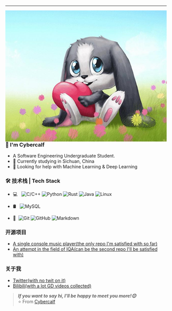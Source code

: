 ---
<img align="right" alt="schnuffel" scale="%50" src="https://github.com/Cybercalf/Cybercalf/blob/master/schnuffel.jpg" />

### 👋 I'm Cybercalf

- A Software Engineering Undergraduate Student.
- 🌱 Currently studying in Sichuan, China  
- 🤔 Looking for help with Machine Learning & Deep Learning

### 🛠 技术栈 | Tech Stack

- 💻 &#160; ![C/C++](https://img.shields.io/badge/-C++-black?logo=cplusplus&logoColor=red)
![Python](https://img.shields.io/badge/-python-blue?logo=python&logoColor=yellow)
![Rust](https://img.shields.io/badge/-rust-yellowgreen?logo=rust)
![Java](https://img.shields.io/badge/-Java-333333?style=flat&logo=Java&logoColor=orange)
![Linux](https://img.shields.io/badge/-Linux-333333?style=flat&logo=Linux&logoColor=FCC624)

- 🛢 &#160; ![MySQL](https://img.shields.io/badge/-MySQL-333333?style=flat&logo=mysql)

- 🔧 &#160;![Git](https://img.shields.io/badge/-Git-333333?style=flat&logo=git)
![GitHub](https://img.shields.io/badge/-GitHub-333333?style=flat&logo=github)
![Markdown](https://img.shields.io/badge/-Markdown-333333?style=flat&logo=markdown)

### 开源项目
- [A single console music player(the only repo I'm satisfied with so far)](https://github.com/Cybercalf/HwcPlayer-CMake)  
- [An attempt in the field of IQA(can be the second repo I'll be satisfied with)](https://github.com/Cybercalf/GAN-NR-IQA)  

### 关于我
- [Twitter(with no twit on it)](https://twitter.com/calf000001)
- [Bilibili(with a lot GD videos collected)](https://space.bilibili.com/429533066)

> ***If you want to say hi, I'll be happy to meet you more!😊***  
⭐️ From [Cybercalf](https://github.com/Cybercalf)



<!--
**Cybercalf/Cybercalf** is a ✨ _special_ ✨ repository because its `README.md` (this file) appears on your GitHub profile.

Here are some ideas to get you started:

- 🔭 I’m currently working on ...
- 🌱 I’m currently learning ...
- 👯 I’m looking to collaborate on ...
- 🤔 I’m looking for help with ...
- 💬 Ask me about ...
- 📫 How to reach me: ...
- 😄 Pronouns: ...
- ⚡ Fun fact: ...
-->
